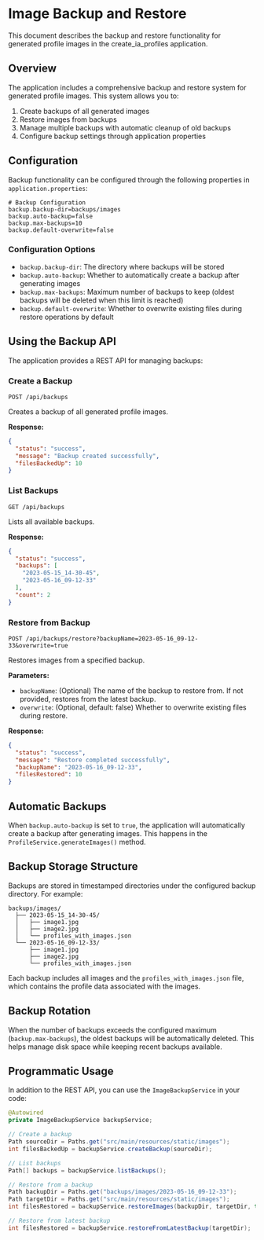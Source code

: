 # Image Backup and Restore

This document describes the backup and restore functionality for generated profile images in the create_ia_profiles application.

## Overview

The application includes a comprehensive backup and restore system for generated profile images. This system allows you to:

1. Create backups of all generated images
2. Restore images from backups
3. Manage multiple backups with automatic cleanup of old backups
4. Configure backup settings through application properties

## Configuration

Backup functionality can be configured through the following properties in `application.properties`:

```properties
# Backup Configuration
backup.backup-dir=backups/images
backup.auto-backup=false
backup.max-backups=10
backup.default-overwrite=false
```

### Configuration Options

- `backup.backup-dir`: The directory where backups will be stored
- `backup.auto-backup`: Whether to automatically create a backup after generating images
- `backup.max-backups`: Maximum number of backups to keep (oldest backups will be deleted when this limit is reached)
- `backup.default-overwrite`: Whether to overwrite existing files during restore operations by default

## Using the Backup API

The application provides a REST API for managing backups:

### Create a Backup

```
POST /api/backups
```

Creates a backup of all generated profile images.

**Response:**
```json
{
  "status": "success",
  "message": "Backup created successfully",
  "filesBackedUp": 10
}
```

### List Backups

```
GET /api/backups
```

Lists all available backups.

**Response:**
```json
{
  "status": "success",
  "backups": [
    "2023-05-15_14-30-45",
    "2023-05-16_09-12-33"
  ],
  "count": 2
}
```

### Restore from Backup

```
POST /api/backups/restore?backupName=2023-05-16_09-12-33&overwrite=true
```

Restores images from a specified backup.

**Parameters:**
- `backupName`: (Optional) The name of the backup to restore from. If not provided, restores from the latest backup.
- `overwrite`: (Optional, default: false) Whether to overwrite existing files during restore.

**Response:**
```json
{
  "status": "success",
  "message": "Restore completed successfully",
  "backupName": "2023-05-16_09-12-33",
  "filesRestored": 10
}
```

## Automatic Backups

When `backup.auto-backup` is set to `true`, the application will automatically create a backup after generating images. This happens in the `ProfileService.generateImages()` method.

## Backup Storage Structure

Backups are stored in timestamped directories under the configured backup directory. For example:

```
backups/images/
  ├── 2023-05-15_14-30-45/
  │   ├── image1.jpg
  │   ├── image2.jpg
  │   └── profiles_with_images.json
  └── 2023-05-16_09-12-33/
      ├── image1.jpg
      ├── image2.jpg
      └── profiles_with_images.json
```

Each backup includes all images and the `profiles_with_images.json` file, which contains the profile data associated with the images.

## Backup Rotation

When the number of backups exceeds the configured maximum (`backup.max-backups`), the oldest backups will be automatically deleted. This helps manage disk space while keeping recent backups available.

## Programmatic Usage

In addition to the REST API, you can use the `ImageBackupService` in your code:

```java
@Autowired
private ImageBackupService backupService;

// Create a backup
Path sourceDir = Paths.get("src/main/resources/static/images");
int filesBackedUp = backupService.createBackup(sourceDir);

// List backups
Path[] backups = backupService.listBackups();

// Restore from a backup
Path backupDir = Paths.get("backups/images/2023-05-16_09-12-33");
Path targetDir = Paths.get("src/main/resources/static/images");
int filesRestored = backupService.restoreImages(backupDir, targetDir, true);

// Restore from latest backup
int filesRestored = backupService.restoreFromLatestBackup(targetDir);
```